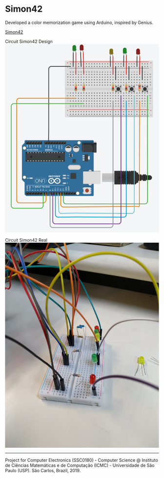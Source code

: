 # Simon42

Developed a color memorization game using Arduino, inspired by Genius.

[Simon42](https://www.youtube.com/watch?v=gmdVykNJX98&feature=youtu.be)

Circuit Simon42 Design
![](./circuit_simon_design.png)

Circuit Simon42 Real
![](./circuit_simon_real.jpg)

---

Project for Computer Electronics (SSC0180) - Computer Science @ Instituto de Ciências Matemáticas e de Computação (ICMC) - Universidade de São Paulo (USP). São Carlos, Brazil, 2019.
